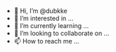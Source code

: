 - 👋 Hi, I’m @dubkke
- 👀 I’m interested in ...
- 🌱 I’m currently learning ...
- 💞️ I’m looking to collaborate on ...
- 📫 How to reach me ...

<!---
dubkke/dubkke is a ✨ special ✨ repository because its `README.md` (this file) appears on your GitHub profile.
You can click the Preview link to take a look at your changes.
--->

